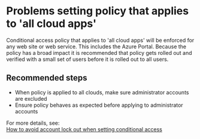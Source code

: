 <properties
    pageTitle="Problems setting policy that applies to 'all cloud apps'"
    description="Problems setting policy that applies to 'all cloud apps'"
    service="microsoft.aad"
    resource="Microsoft_AAD_IAM"
    authors="jcardena"
    displayOrder="5"
    selfHelpType="resource"
    supportTopicIds=""
    resourceTags="conditionalaccess_overview"
    productPesIds=""
    cloudEnvironments="public, Fairfax, Mooncake"
	articleId="abea3942-6908-4302-8148-ce816f6e2e57"
	ownershipId="AzureIdentity_User"
/>

# Problems setting policy that applies to 'all cloud apps'

Conditional access policy that applies to 'all cloud apps' will be enforced for any web site or web service. This includes the Azure Portal. Because the policy has a broad impact it is recommended that policy gets rolled out and verified with a small set of users before it is rolled out to all users.

## **Recommended steps**

*	When policy is applied to all clouds, make sure administrator accounts are excluded
*	Ensure policy behaves as expected before applying to administrator accounts

For more details, see:
<br>
[How to avoid account lock out when setting conditional access](https://docs.microsoft.com/azure/active-directory/active-directory-conditional-access-azure-portal#what-you-should-avoid-doing)